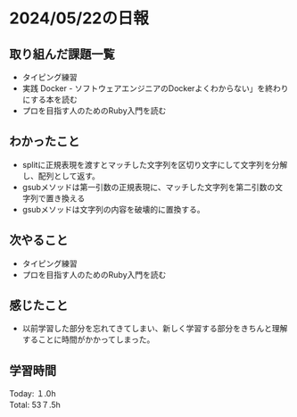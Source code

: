 # 2024/05/22の日報
## 取り組んだ課題一覧
* タイピング練習
*  実践 Docker - ソフトウェアエンジニアのDockerよくわからない」を終わりにする本を読む
*  プロを目指す人のためのRuby入門を読む
## わかったこと
* splitに正規表現を渡すとマッチした文字列を区切り文字にして文字列を分解し、配列として返す。
* gsubメソッドは第一引数の正規表現に、マッチした文字列を第二引数の文字列で置き換える
*  gsubメソッドは文字列の内容を破壊的に置換する。
## 次やること
* タイピング練習
* プロを目指す人のためのRuby入門を読む
## 感じたこと
* 以前学習した部分を忘れてきてしまい、新しく学習する部分をきちんと理解することに時間がかかってしまった。
## 学習時間
Today: １.0h<br>
Total: 53７.5h
